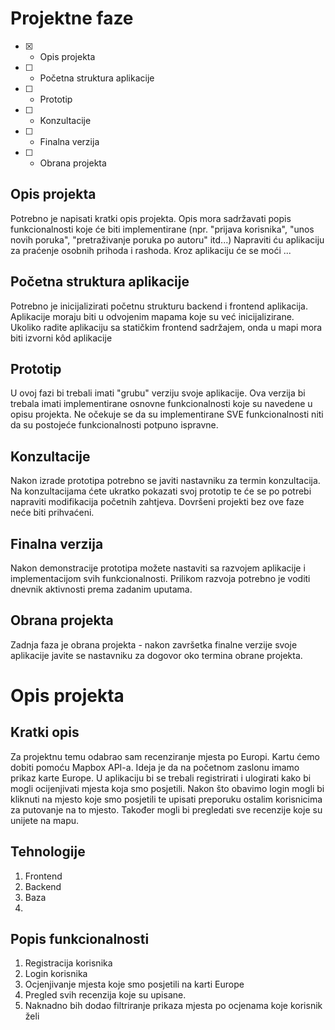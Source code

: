 # Projektne faze
- [x] - Opis projekta
- [ ] - Početna struktura aplikacije
- [ ] - Prototip
- [ ] - Konzultacije
- [ ] - Finalna verzija
- [ ] - Obrana projekta

## Opis projekta
Potrebno je napisati kratki opis projekta.
Opis mora sadržavati popis funkcionalnosti koje će biti implementirane (npr. "prijava korisnika", "unos novih poruka", "pretraživanje poruka po autoru" itd...)
Napraviti ću aplikaciju za praćenje osobnih prihoda i rashoda. Kroz aplikaciju će se moći ...

## Početna struktura aplikacije
Potrebno je inicijalizirati početnu strukturu backend i frontend aplikacija.
Aplikacije moraju biti u odvojenim mapama koje su već inicijalizirane.
Ukoliko radite aplikaciju sa statičkim frontend sadržajem, onda u mapi mora biti izvorni kôd aplikacije

## Prototip
U ovoj fazi bi trebali imati "grubu" verziju svoje aplikacije. Ova verzija bi trebala imati implementirane osnovne funkcionalnosti koje su navedene u opisu projekta. Ne očekuje se da su implementirane SVE funkcionalnosti niti da su postojeće funkcionalnosti potpuno ispravne.

## Konzultacije
Nakon izrade prototipa potrebno se javiti nastavniku za termin konzultacija. Na konzultacijama ćete ukratko pokazati svoj prototip te će se po potrebi napraviti modifikacija početnih zahtjeva. Dovršeni projekti bez ove faze neće biti prihvaćeni.

## Finalna verzija
Nakon demonstracije prototipa možete nastaviti sa razvojem aplikacije i implementacijom svih funkcionalnosti. Prilikom razvoja potrebno je voditi dnevnik aktivnosti prema zadanim uputama.

## Obrana projekta
Zadnja faza je obrana projekta - nakon završetka finalne verzije svoje aplikacije javite se nastavniku za dogovor oko termina obrane projekta.

# Opis projekta
## Kratki opis
Za projektnu temu odabrao sam recenziranje mjesta po Europi. Kartu ćemo dobiti pomoću Mapbox API-a. Ideja je da na početnom zaslonu imamo prikaz karte Europe. U aplikaciju bi se trebali registrirati i ulogirati kako bi mogli ocijenjivati mjesta koja smo posjetili. Nakon što obavimo login mogli bi kliknuti na mjesto koje smo posjetili te upisati preporuku ostalim korisnicima za putovanje na to mjesto. Također mogli bi pregledati sve recenzije koje su unijete na mapu.
## Tehnologije
1. Frontend
2. Backend
3. Baza
4. 
## Popis funkcionalnosti
1. Registracija korisnika
2. Login korisnika
3. Ocjenjivanje mjesta koje smo posjetili na karti Europe
4. Pregled svih recenzija koje su upisane.
5. Naknadno bih dodao filtriranje prikaza mjesta po ocjenama koje korisnik želi
